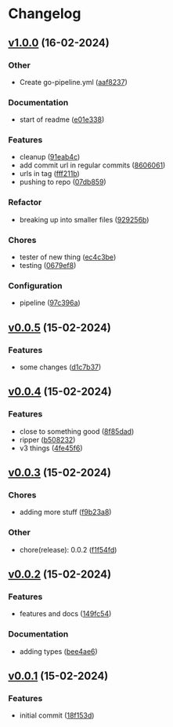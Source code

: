 # Changelog

## [v1.0.0](https://github.com/richard-egeli/gochangelog/compare/v1.0.0%0DHEAD) (16-02-2024)

### Other

- Create go-pipeline.yml ([aaf8237](https://github.com/richard-egeli/gochangelog/commit/aaf823720b1c22e23ef2dbdbef08fa8529470946))

### Documentation

-  start of readme ([e01e338](https://github.com/richard-egeli/gochangelog/commit/e01e3387c711e6bbbe719fc103d17636cd611d66))

### Features

-  cleanup ([91eab4c](https://github.com/richard-egeli/gochangelog/commit/91eab4ca944f7881e1ad7e1b7d5d046612e52552))
-  add commit url in regular commits ([8606061](https://github.com/richard-egeli/gochangelog/commit/86060614101f49a688b60baa70016b78d28a2140))
-  urls in tag ([fff211b](https://github.com/richard-egeli/gochangelog/commit/fff211b3fc283505531fe4cbf07b3ab7f92482cf))
-  pushing to repo ([07db859](https://github.com/richard-egeli/gochangelog/commit/07db8591bca741b09df4945874853347be6ef371))

### Refactor

-  breaking up into smaller files ([929256b](https://github.com/richard-egeli/gochangelog/commit/929256b86e401ffbfaeb4e03f4295902b66fa683))

### Chores

-  tester of new thing ([ec4c3be](https://github.com/richard-egeli/gochangelog/commit/ec4c3be4ae7df9415b3f6161efdaa6e9ee6f61d3))
-  testing ([0679ef8](https://github.com/richard-egeli/gochangelog/commit/0679ef85c14076584d91519fdd892b0ab5b307e0))

### Configuration

-  pipeline ([97c396a](https://github.com/richard-egeli/gochangelog/commit/97c396a65b9728eeb47047b44097ece891520040))

## [v0.0.5](https://github.com/richard-egeli/gochangelog/compare/v0.0.5%0Dv1.0.0) (15-02-2024)

### Features

-  some changes ([d1c7b37](https://github.com/richard-egeli/gochangelog/commit/d1c7b373f46e93168326a159e7c76dcef0f959b5))

## [v0.0.4](https://github.com/richard-egeli/gochangelog/compare/v0.0.4%0Dv0.0.5) (15-02-2024)

### Features

-  close to something good ([8f85dad](https://github.com/richard-egeli/gochangelog/commit/8f85dad7555360703655146673d6fab93b0931ff))
-  ripper ([b508232](https://github.com/richard-egeli/gochangelog/commit/b5082323c5ead2d364b52794eaa99cf7e940059e))
-  v3 things ([4fe45f6](https://github.com/richard-egeli/gochangelog/commit/4fe45f6ea0b281d14f6a8a9e46bd6130f9880486))

## [v0.0.3](https://github.com/richard-egeli/gochangelog/compare/v0.0.3%0Dv0.0.4) (15-02-2024)

### Chores

-  adding more stuff ([f9b23a8](https://github.com/richard-egeli/gochangelog/commit/f9b23a8020b69500cea2b5f17e3749fd8899a382))

### Other

- chore(release): 0.0.2 ([f1f54fd](https://github.com/richard-egeli/gochangelog/commit/f1f54fd3353e7930aa355ac9b6de48a4fbc8d9c0))

## [v0.0.2](https://github.com/richard-egeli/gochangelog/compare/v0.0.2%0Dv0.0.3) (15-02-2024)

### Features

-  features and docs ([149fc54](https://github.com/richard-egeli/gochangelog/commit/149fc542cc21a0d879fcd05b0f0de1db36dc56f1))

### Documentation

-  adding types ([bee4ae6](https://github.com/richard-egeli/gochangelog/commit/bee4ae600d321a7533bf27fba5490d3e85b706c4))

## [v0.0.1](https://github.com/richard-egeli/gochangelog/compare/v0.0.1%0Dv0.0.2) (15-02-2024)

### Features

-  initial commit ([18f153d](https://github.com/richard-egeli/gochangelog/commit/18f153dbedfc1d63c52bd9c1dddbf6fb5532b0a4))

